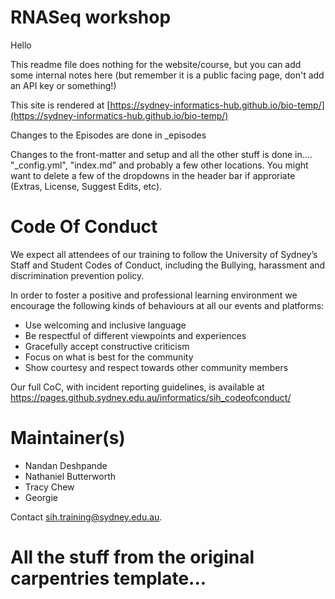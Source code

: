 # RNASeq workshop

Hello

This readme file does nothing for the website/course, but you can add some internal notes here (but remember it is a public facing page, don't add an API key or something!)

This site is rendered at [https://sydney-informatics-hub.github.io/bio-temp/](https://sydney-informatics-hub.github.io/bio-temp/)

Changes to the Episodes are done in \_episodes

Changes to the front-matter and setup and all the other stuff is done in.... "\_config.yml", "index.md" and probably a few other locations. You might want to delete a few of the dropdowns in the header bar if approriate (Extras, License, Suggest Edits, etc).






# Code Of Conduct
We expect all attendees of our training to follow the University of Sydney’s Staff and Student Codes of Conduct, including the Bullying, harassment and discrimination prevention policy.

In order to foster a positive and professional learning environment we encourage the following kinds of behaviours at all our events and platforms:

* Use welcoming and inclusive language
* Be respectful of different viewpoints and experiences
* Gracefully accept constructive criticism
* Focus on what is best for the community
* Show courtesy and respect towards other community members

Our full CoC, with incident reporting guidelines, is available at https://pages.github.sydney.edu.au/informatics/sih_codeofconduct/

# Maintainer(s)

* Nandan Deshpande
* Nathaniel Butterworth
* Tracy Chew
* Georgie

Contact [sih.training@sydney.edu.au](mailto:sih.training@sydney.edu.au).

# All the stuff from the original carpentries template...

[lesson-example]: https://carpentries.github.io/lesson-example
[cc-by-human]: https://creativecommons.org/licenses/by/4.0/
[cc-by-legal]: https://creativecommons.org/licenses/by/4.0/legalcode
[osi]: https://opensource.org
[mit-license]: https://opensource.org/licenses/mit-license.html

[coc]: https://docs.carpentries.org/topic_folders/policies/code-of-conduct.html
[contrib-covenant]: https://contributor-covenant.org/
[contributing]: blob/gh-pages/CONTRIBUTING.md
[styles]: https://github.com/carpentries/styles/

[cran-checkpoint]: https://cran.r-project.org/package=checkpoint
[cran-knitr]: https://cran.r-project.org/package=knitr
[cran-stringr]: https://cran.r-project.org/package=stringr

[jekyll-collection]: https://jekyllrb.com/docs/collections/
[jekyll-install]: https://jekyllrb.com/docs/installation/
[jekyll-windows]: http://jekyll-windows.juthilo.com/
[jekyll]: https://jekyllrb.com/
[jupyter]: https://jupyter.org/

[kramdown]: https://kramdown.gettalong.org/
[pandoc]: https://pandoc.org/
[pyyaml]: https://pypi.python.org/pypi/PyYAML
[r-markdown]: https://rmarkdown.rstudio.com/

[rstudio]: https://www.rstudio.com/
[ruby-install-guide]: https://www.ruby-lang.org/en/downloads/
[ruby-installer]: https://rubyinstaller.org/
[rubygems]: https://rubygems.org/pages/download/
[yaml]: http://yaml.org/
